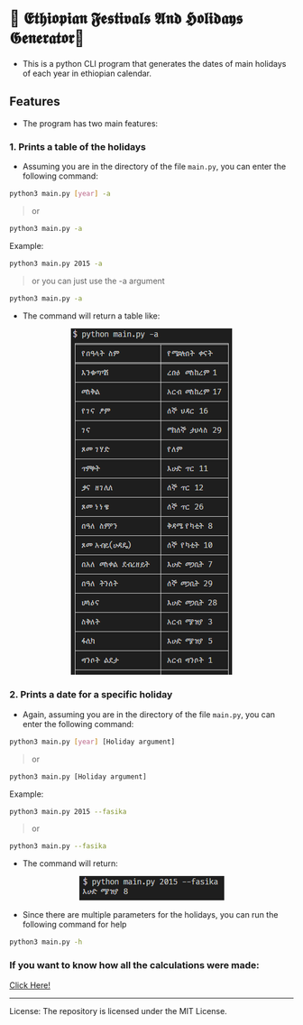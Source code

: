 # :calendar: 𝕰𝖙𝖍𝖎𝖔𝖕𝖎𝖆𝖓 𝕱𝖊𝖘𝖙𝖎𝖛𝖆𝖑𝖘 𝕬𝖓𝖉 𝕳𝖔𝖑𝖎𝖉𝖆𝖞𝖘 𝕲𝖊𝖓𝖊𝖗𝖆𝖙𝖔𝖗:calendar:

- This is a python CLI program that generates the dates of main holidays of each year in ethiopian calendar.

## Features

- The program has two main features:

### 1. Prints a table of the holidays

- Assuming you are in the directory of the file `main.py`, you can enter the following command:

```sh
python3 main.py [year] -a
```

> or

```sh
python3 main.py -a
```

Example:

```sh
python3 main.py 2015 -a
```

> or you can just use the -a argument

```sh
python3 main.py -a
```

- The command will return a table like:

<p align="center">
  <img src="./img/IMG1.PNG" alt="Table display">
</p>

### 2. Prints a date for a specific holiday

- Again, assuming you are in the directory of the file `main.py`, you can enter the following command:

```sh
python3 main.py [year] [Holiday argument]
```

> or

```sh
python3 main.py [Holiday argument]
```

Example:

```sh
python3 main.py 2015 --fasika
```

> or

```sh
python3 main.py --fasika
```

- The command will return:
<p align="center">
  <img src="./img/IMG2.PNG" alt="Date display">
</p>

- Since there are multiple parameters for the holidays, you can run the following command for help

```sh
python3 main.py -h
```

### If you want to know how all the calculations were made:

<a href="https://drive.google.com/file/d/1e7AukagokWlEiuz_0YtZ8Oz3RcUoQaLC/view?usp=sharing" target="_blank">Click Here!</a>

---

License: The repository is licensed under the MIT License.
